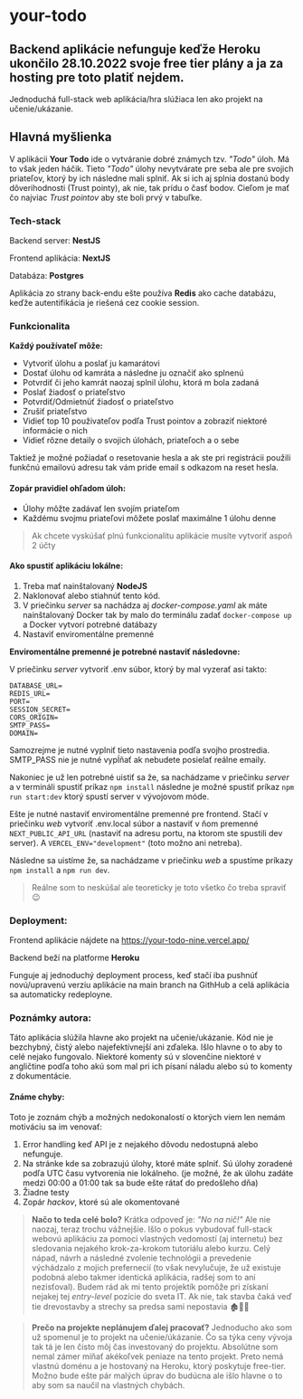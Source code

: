 # your-todo

## Backend aplikácie nefunguje keďže Heroku ukončilo 28.10.2022 svoje free tier plány a ja za hosting pre toto platiť nejdem.

Jednoduchá full-stack web aplikácia/hra slúžiaca len ako projekt na učenie/ukázanie.

## Hlavná myšlienka

V aplikácii **Your Todo** ide o vytváranie dobré známych tzv. _"Todo"_ úloh. Má to však jeden háčik. Tieto _"Todo"_ úlohy nevytvárate pre seba ale pre svojich priateľov, ktorý by ich následne mali splniť. Ak si ich aj splnia dostanú body dôverihodnosti (Trust pointy), ak nie, tak prídu o časť bodov. Cieľom je mať čo najviac _Trust pointov_ aby ste boli prvý v tabuľke.

### Tech-stack

Backend server: **NestJS**

Frontend aplikácia: **NextJS**

Databáza: **Postgres**

Aplikácia zo strany back-endu ešte používa **Redis** ako cache databázu, keďže autentifikácia je riešená cez cookie session.

### Funkcionalita

**Každý používateľ môže:**

- Vytvoriť úlohu a poslať ju kamarátovi
- Dostať úlohu od kamráta a následne ju označiť ako splnenú
- Potvrdiť či jeho kamrát naozaj splnil úlohu, ktorá m bola zadaná
- Poslať žiadosť o priateľstvo
- Potvrdiť/Odmietnúť žiadosť o priateľstvo
- Zrušiť priateľstvo
- Vidieť top 10 použivateľov podľa Trust pointov a zobraziť niektoré informácie o nich
- Vidieť rôzne detaily o svojich úlohách, priateľoch a o sebe

Taktiež je možné požiadať o resetovanie hesla a ak ste pri registrácii použili funkčnú emailovú adresu tak vám pride email s odkazom na reset hesla.

#### Zopár pravidiel ohľadom úloh:

- Úlohy môžte zadávať len svojím priateľom
- Každému svojmu priateľovi môžete poslať maximálne 1 úlohu denne

> Ak chcete vyskúšať plnú funkcionalitu aplikácie musíte vytvoriť aspoň 2 účty

#### Ako spustiť aplikáciu lokálne:

1. Treba mať nainštalovaný **NodeJS**
2. Naklonovať alebo stiahnúť tento kód.
3. V priečinku _server_ sa nachádza aj _docker-compose.yaml_ ak máte nainštalovaný Docker tak by malo do terminálu zadať `docker-compose up` a Docker vytvorí potrebné datábazy
4. Nastaviť enviromentálne premenné

**Enviromentálne premenné je potrebné nastaviť následovne:**

V priečinku _server_ vytvoriť .env súbor, ktorý by mal vyzerať asi takto:

```
DATABASE_URL=
REDIS_URL=
PORT=
SESSION_SECRET=
CORS_ORIGIN=
SMTP_PASS=
DOMAIN=
```

Samozrejme je nutné vyplniť tieto nastavenia podľa svojho prostredia. SMTP_PASS nie je nutné vypĺňať ak nebudete posielať reálne emaily.

Nakoniec je už len potrebné uistiť sa že, sa nachádzame v priečinku _server_ a v termináli spustiť príkaz `npm install` následne je možné spustiť príkaz `npm run start:dev`
ktorý spustí server v vývojovom móde.

Ešte je nutné nastaviť enviromentálne premenné pre frontend. Stačí v priečinku _web_ vytvoriť .env.local súbor a nastaviť v ňom premenné `NEXT_PUBLIC_API_URL` (nastaviť na adresu portu, na ktorom ste spustili dev server). A `VERCEL_ENV="development"` (toto možno ani netreba).

Následne sa uistíme že, sa nachádzame v priečinku _web_ a spustíme príkazy `npm install` a `npm run dev`.

> Reálne som to neskúšal ale teoreticky je toto všetko čo treba spraviť 😉

### Deployment:

Frontend aplikácie nájdete na https://your-todo-nine.vercel.app/

Backend beží na platforme **Heroku**

Funguje aj jednoduchý deployment process, keď stačí iba pushnúť novú/upravenú verziu aplikácie na main branch na GithHub a celá aplikácia sa automaticky redeployne.

### Poznámky autora:

Táto aplikácia slúžila hlavne ako projekt na učenie/ukázanie. Kód nie je bezchybný, čistý alebo najefektívnejší ani zďaleka. Išlo hlavne o to aby to celé nejako fungovalo. Niektoré komenty sú v slovenčine niektoré v angličtine podľa toho akú som mal pri ich písaní náladu alebo sú to komenty z dokumentácie.

#### Známe chyby:

Toto je zoznám chýb a možných nedokonalostí o ktorých viem len nemám motiváciu sa im venovať:

1. Error handling keď API je z nejakého dôvodu nedostupná alebo nefunguje.
2. Na stránke kde sa zobrazujú úlohy, ktoré máte splniť. Sú úlohy zoradené podľa UTC času vytvorenia nie lokálneho. (je možné, že ak úlohu zadáte medzi 00:00 a 01:00 tak sa bude ešte rátať do predošleho dňa)
3. Žiadne testy
4. Zopár _hackov_, ktoré sú ale okomentované

> **Načo to teda celé bolo?**
> Krátka odpoveď je: _"No na nič!"_
> Ale nie naozaj, teraz trochu vážnejšie. Išlo o pokus vybudovať full-stack webovú aplikáciu za pomoci vlastných vedomostí (aj internetu) bez sledovania nejakého krok-za-krokom
> tutoriálu alebo kurzu. Celý nápad, návrh a následné zvolenie technológii a prevedenie výchádzalo z mojich prefernecií (to však nevylučuje, že už existuje podobná alebo takmer
> identická aplikácia, radšej som to ani nezisťoval). Budem rád ak mi tento projektík pomôže pri získaní nejakej tej _entry-level_ pozície do sveta IT. Ak nie, tak stavba čaká
> veď tie drevostavby a strechy sa predsa sami nepostavia 🏚👷‍♂️

> **Prečo na projekte neplánujem ďalej pracovať?**
> Jednoducho ako som už spomenul je to projekt na učenie/úkázanie. Čo sa týka ceny vývoja tak tá je len čisto môj čas investovaný do projektu. Absolútne som nemal zámer míňať
> akékoľvek peniaze na tento projekt. Preto nemá vlastnú doménu a je hostovaný na Heroku, ktorý poskytuje free-tier. Možno bude ešte pár malých úprav do budúcna ale išlo hlavne
> o to aby som sa naučil na vlastných chybách.

